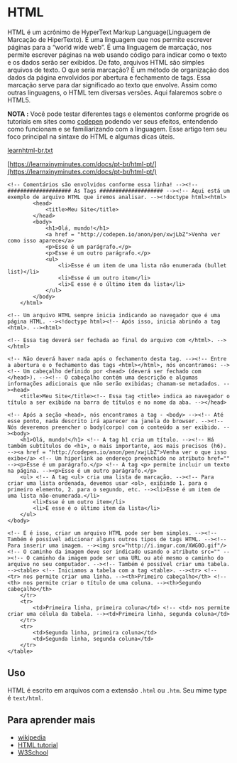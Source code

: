 # HTML

HTML é um acrônimo de HyperText Markup Language(Linguagem de Marcação de HiperTexto). É uma linguagem que nos permite escrever páginas para a “world wide web”. É uma linguagem de marcação, nos permite escrever páginas na web usando código para indicar como o texto e os dados serão ser exibidos. De fato, arquivos HTML são simples arquivos de texto. O que seria marcação? É um método de organização dos dados da página envolvidos por abertura e fechamento de tags. Essa marcação serve para dar significado ao texto que envolve. Assim como outras linguagens, o HTML tem diversas versões. Aqui falaremos sobre o HTML5.

**NOTA :** Você pode testar diferentes tags e elementos conforme progride os tutoriais em sites como [codepen](http://codepen.io/pen/) podendo ver seus efeitos, entendendo como funcionam e se familiarizando com a linguagem. Esse artigo tem seu foco principal na sintaxe do HTML e algumas dicas úteis.

[learnhtml-br.txt](https://s3-us-west-2.amazonaws.com/secure.notion-static.com/8ea1b2b4-c1cf-44c6-8c54-8b209a78e805/learnhtml-br.txt)

[https://learnxinyminutes.com/docs/pt-br/html-pt/](https://learnxinyminutes.com/docs/pt-br/html-pt/)

```
<!-- Comentários são envolvidos conforme essa linha! --><!-- #################### As Tags #################### --><!-- Aqui está um exemplo de arquivo HTML que iremos analisar. --><!doctype html><html>
        <head>
            <title>Meu Site</title>
        </head>
        <body>
            <h1>Olá, mundo!</h1>
            <a href = "http://codepen.io/anon/pen/xwjLbZ">Venha ver como isso aparece</a>
            <p>Esse é um parágrafo.</p>
            <p>Esse é um outro parágrafo.</p>
            <ul>
                <li>Esse é um item de uma lista não enumerada (bullet list)</li>
                <li>Esse é um outro item</li>
                <li>E esse é o último item da lista</li>
            </ul>
        </body>
    </html>

<!-- Um arquivo HTML sempre inicia indicando ao navegador que é uma página HTML. --><!doctype html><!-- Após isso, inicia abrindo a tag <html>. --><html>

<!-- Essa tag deverá ser fechada ao final do arquivo com </html>. --></html>

<!-- Não deverá haver nada após o fechamento desta tag. --><!-- Entre a abertura e o fechamento das tags <html></html>, nós encontramos: --><!-- Um cabeçalho definido por <head> (deverá ser fechado com </head>). --><!-- O cabeçalho contém uma descrição e algumas informações adicionais que não serão exibidas; chamam-se metadados. --><head>
    <title>Meu Site</title><!-- Essa tag <title> indica ao navegador o título a ser exibido na barra de títulos e no nome da aba. --></head>

<!-- Após a seção <head>, nós encontramos a tag - <body> --><!-- Até esse ponto, nada descrito irá aparecer na janela do browser. --><!-- Nós deveremos preencher o body(corpo) com o conteúdo a ser exibido. --><body>
    <h1>Olá, mundo!</h1> <!-- A tag h1 cria um título. --><!-- Há também subtítulos do <h1>, o mais importante, aos mais precisos (h6). --><a href = "http://codepen.io/anon/pen/xwjLbZ">Venha ver o que isso exibe</a> <!-- Um hiperlink ao endereço preenchido no atributo href="" --><p>Esse é um parágrafo.</p> <!-- A tag <p> permite incluir um texto na página. --><p>Esse é um outro parágrafo.</p>
    <ul> <!-- A tag <ul> cria uma lista de marcação. --><!-- Para criar uma lista ordenada, devemos usar <ol>, exibindo 1. para o primeiro elemento, 2. para o segundo, etc. --><li>Esse é um item de uma lista não-enumerada.</li>
        <li>Esse é um outro item</li>
        <li>E esse é o último item da lista</li>
    </ul>
</body>

<!-- E é isso, criar um arquivo HTML pode ser bem simples. --><!-- Também é possível adicionar alguns outros tipos de tags HTML. --><!-- Para inserir uma imagem. --><img src="http://i.imgur.com/XWG0O.gif"/> <!-- O caminho da imagem deve ser indicado usando o atributo src="" --><!-- O caminho da imagem pode ser uma URL ou até mesmo o caminho do arquivo no seu computador. --><!-- Também é possível criar uma tabela. --><table> <!-- Iniciamos a tabela com a tag <table>. --><tr> <!-- <tr> nos permite criar uma linha. --><th>Primeiro cabeçalho</th> <!-- <th> nos permite criar o título de uma coluna. --><th>Segundo cabeçalho</th>
    </tr>
    <tr>
        <td>Primeira linha, primeira coluna</td> <!-- <td> nos permite criar uma célula da tabela. --><td>Primeira linha, segunda coluna</td>
    </tr>
    <tr>
        <td>Segunda linha, primeira coluna</td>
        <td>Segunda linha, segunda coluna</td>
    </tr>
</table>
```

## Uso

HTML é escrito em arquivos com a extensão `.html` ou `.htm`. Seu mime type é `text/html`.

## Para aprender mais

- [wikipedia](https://en.wikipedia.org/wiki/HTML)
- [HTML tutorial](https://developer.mozilla.org/en-US/docs/Web/HTML)
- [W3School](http://www.w3schools.com/html/html_intro.asp)